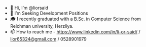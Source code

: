 - 👋 Hi, I’m @liorsaid
- 👀 I’m Seeking Development Positions
- 🎓 I recently graduated with a B.Sc. in Computer Science from Reichman university, Herzliya.
- 📫 How to reach me - https://www.linkedin.com/in/li-or-said/
  / lior65324@gmail.com
  / 0528901979

